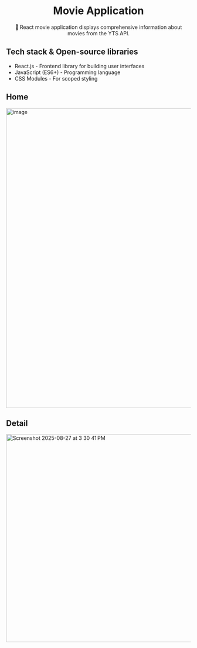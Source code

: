 <h1 align="center">Movie Application</h1>

<p align="center">  
🎥 React movie application displays comprehensive information about movies from the YTS API.
</p>

## Tech stack & Open-source libraries
- React.js - Frontend library for building user interfaces
- JavaScript (ES6+) - Programming language
- CSS Modules - For scoped styling

## Home
<img width="1574" height="816" alt="image" src="https://github.com/user-attachments/assets/c9645e1d-9f05-4fc1-be95-07d5d17fab14" />

## Detail
<img width="1148" height="566" alt="Screenshot 2025-08-27 at 3 30 41 PM" src="https://github.com/user-attachments/assets/5106feed-fa79-4de6-9343-611c21a3e840" />
